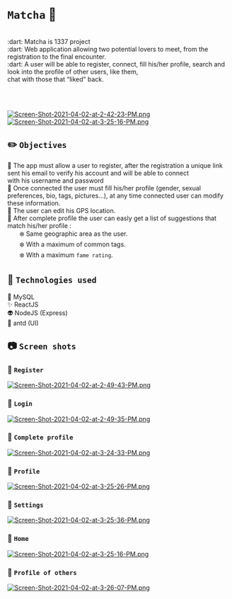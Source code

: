 # `Matcha` :couplekiss:<br/>
<br/>
:dart: Matcha is 1337 project<br/>
:dart: Web application allowing two potential lovers to meet, from the registration to the final encounter.<br/>
:dart: A user will be able to register, connect, fill his/her profile, search and look into the profile of other users, like them, </br>
chat with those that “liked” back.

<br/><br/>

[![Screen-Shot-2021-04-02-at-2-42-23-PM.png](https://i.postimg.cc/s27dgbpq/Screen-Shot-2021-04-02-at-2-42-23-PM.png)](https://postimg.cc/Y4ryXnDz)
[![Screen-Shot-2021-04-02-at-3-25-16-PM.png](https://i.postimg.cc/fW1wM4S7/Screen-Shot-2021-04-02-at-3-25-16-PM.png)](https://postimg.cc/7bMvNWVb)

## :pencil2: `Objectives`<br/>

:thought_balloon: The app must allow a user to register, after the registration a unique link sent his email to verify his account and will be able to connect <br/>
with his username and password <br/>
:thought_balloon: Once connected the user must fill his/her profile (gender, sexual preferences, bio, tags, pictures...), at any time connected user can modify these information. <br/>
:thought_balloon: The user can edit his GPS location. <br/>
:thought_balloon: After complete profile the user can easly get a list of suggestions that match his/her profile :<br/>
&nbsp;&nbsp;&nbsp;&nbsp;&nbsp;&nbsp; :snowflake: Same geographic area as the user.<br/>
&nbsp;&nbsp;&nbsp;&nbsp;&nbsp;&nbsp; :snowflake: With a maximum of common tags.<br/>
&nbsp;&nbsp;&nbsp;&nbsp;&nbsp;&nbsp; :snowflake: With a maximum `fame rating`.<br/>

## :100: `Technologies used`<br/>
:anger: MySQL<br/>
:sparkles: ReactJS<br/>
:alien: NodeJS (Express)<br/>
:eyes: antd (UI)<br/>

## :camera: `Screen shots`</br>
### :triangular_flag_on_post: `Register`</br>
[![Screen-Shot-2021-04-02-at-2-49-43-PM.png](https://i.postimg.cc/MTGLQGNc/Screen-Shot-2021-04-02-at-2-49-43-PM.png)](https://postimg.cc/bGKLXqz8)
### :triangular_flag_on_post: `Login`</br>
[![Screen-Shot-2021-04-02-at-2-49-35-PM.png](https://i.postimg.cc/gJnWP4YB/Screen-Shot-2021-04-02-at-2-49-35-PM.png)](https://postimg.cc/xJD7vvNK)
### :triangular_flag_on_post: `Complete profile`</br>
[![Screen-Shot-2021-04-02-at-3-24-33-PM.png](https://i.postimg.cc/DyQRHRrw/Screen-Shot-2021-04-02-at-3-24-33-PM.png)](https://postimg.cc/qzRmCbDP)
### :triangular_flag_on_post: `Profile`</br>
[![Screen-Shot-2021-04-02-at-3-25-26-PM.png](https://i.postimg.cc/pV5HG0cm/Screen-Shot-2021-04-02-at-3-25-26-PM.png)](https://postimg.cc/jCTmChbT)
### :triangular_flag_on_post: `Settings`</br>
[![Screen-Shot-2021-04-02-at-3-25-36-PM.png](https://i.postimg.cc/qqsZfCC5/Screen-Shot-2021-04-02-at-3-25-36-PM.png)](https://postimg.cc/n9L1Br24)
### :triangular_flag_on_post: `Home`</br>
[![Screen-Shot-2021-04-02-at-3-25-16-PM.png](https://i.postimg.cc/fW1wM4S7/Screen-Shot-2021-04-02-at-3-25-16-PM.png)](https://postimg.cc/7bMvNWVb)
### :triangular_flag_on_post: `Profile of others`</br>
[![Screen-Shot-2021-04-02-at-3-26-07-PM.png](https://i.postimg.cc/nz66fJSC/Screen-Shot-2021-04-02-at-3-26-07-PM.png)](https://postimg.cc/R6LPwjBB)
